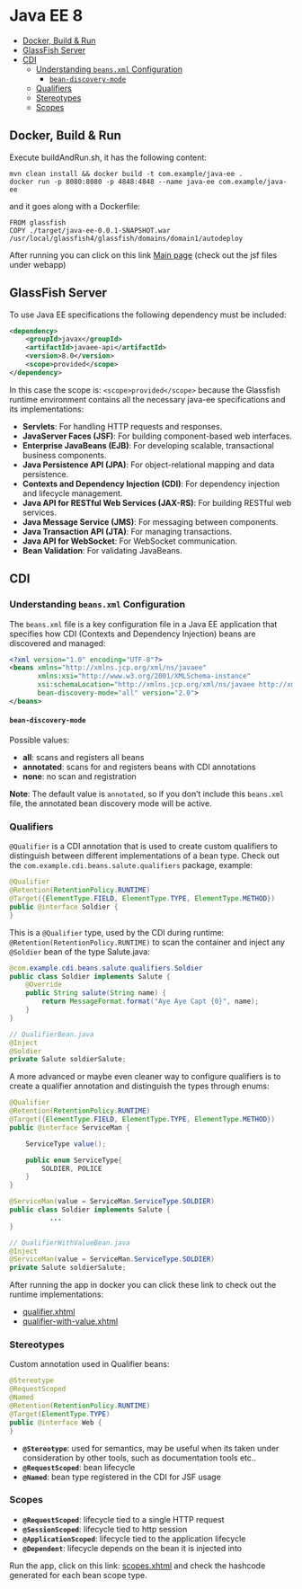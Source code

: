 # Java EE 8

- [Docker, Build & Run](#docker-build--run)
- [GlassFish Server](#glassfish-server)
- [CDI](#cdi)
    - [Understanding `beans.xml` Configuration](#understanding-beansxml-configuration)
        - [`bean-discovery-mode`](#bean-discovery-mode)
    - [Qualifiers](#qualifiers)
    - [Stereotypes](#stereotypes)
    - [Scopes](#scopes)

## Docker, Build & Run

Execute buildAndRun.sh, it has the following content:
```shell
mvn clean install && docker build -t com.example/java-ee .
docker run -p 8080:8080 -p 4848:4848 --name java-ee com.example/java-ee
```
and it goes along with a Dockerfile:
```docker
FROM glassfish
COPY ./target/java-ee-0.0.1-SNAPSHOT.war /usr/local/glassfish4/glassfish/domains/domain1/autodeploy
```

After running you can click on this link [Main page](http://localhost:8080/java-ee-0.0.1-SNAPSHOT/) (check out the jsf files under webapp)

## GlassFish Server

To use Java EE specifications the following dependency must be included:
```xml
<dependency>
    <groupId>javax</groupId>
    <artifactId>javaee-api</artifactId>
    <version>8.0</version>
    <scope>provided</scope>
</dependency>
```
In this case the scope is: `<scope>provided</scope>` because the Glassfish runtime environment contains all the necessary java-ee specifications and its implementations:
- **Servlets**: For handling HTTP requests and responses.
- **JavaServer Faces (JSF)**: For building component-based web interfaces.
- **Enterprise JavaBeans (EJB)**: For developing scalable, transactional business components.
- **Java Persistence API (JPA)**: For object-relational mapping and data persistence.
- **Contexts and Dependency Injection (CDI)**: For dependency injection and lifecycle management.
- **Java API for RESTful Web Services (JAX-RS)**: For building RESTful web services.
- **Java Message Service (JMS)**: For messaging between components.
- **Java Transaction API (JTA)**: For managing transactions.
- **Java API for WebSocket**: For WebSocket communication.
- **Bean Validation**: For validating JavaBeans.

## CDI

### Understanding `beans.xml` Configuration

The `beans.xml` file is a key configuration file in a Java EE application that specifies how CDI (Contexts and Dependency Injection) beans are discovered and managed:

```xml
<?xml version="1.0" encoding="UTF-8"?>
<beans xmlns="http://xmlns.jcp.org/xml/ns/javaee"
       xmlns:xsi="http://www.w3.org/2001/XMLSchema-instance"
       xsi:schemaLocation="http://xmlns.jcp.org/xml/ns/javaee http://xmlns.jcp.org/xml/ns/javaee/beans_2_0.xsd"
       bean-discovery-mode="all" version="2.0">
</beans>
```

#### `bean-discovery-mode`

Possible values:
- **all**: scans and registers all beans
- **annotated**: scans for and registers beans with CDI annotations
- **none**: no scan and registration

**Note**: The default value is `annotated`, so if you don’t include this `beans.xml` file, the annotated bean discovery mode will be active.

### Qualifiers

`@Qualifier` is a CDI annotation that is used to create custom qualifiers to distinguish between different implementations of a bean type.
Check out the `com.example.cdi.beans.salute.qualifiers` package, example:

```java
@Qualifier
@Retention(RetentionPolicy.RUNTIME)
@Target({ElementType.FIELD, ElementType.TYPE, ElementType.METHOD})
public @interface Soldier {
}
```

This is a `@Qualifier` type, used by the CDI during runtime: `@Retention(RetentionPolicy.RUNTIME)`
to scan the container and inject any `@Soldier` bean of the type Salute.java:
```java
@com.example.cdi.beans.salute.qualifiers.Soldier
public class Soldier implements Salute {
    @Override
    public String salute(String name) {
        return MessageFormat.format("Aye Aye Capt {0}", name);
    }
}

// QualifierBean.java
@Inject
@Soldier
private Salute soldierSalute;
```

A more advanced or maybe even cleaner way to configure qualifiers is to create a qualifier annotation and distinguish the types through enums:
```java
@Qualifier
@Retention(RetentionPolicy.RUNTIME)
@Target({ElementType.FIELD, ElementType.TYPE, ElementType.METHOD})
public @interface ServiceMan {

    ServiceType value();

    public enum ServiceType{
        SOLDIER, POLICE
    }
}

@ServiceMan(value = ServiceMan.ServiceType.SOLDIER)
public class Soldier implements Salute {
          ...
}

// QualifierWithValueBean.java
@Inject
@ServiceMan(value = ServiceMan.ServiceType.SOLDIER)
private Salute soldierSalute;
```

After running the app in docker you can click these link to check out the runtime implementations:
- [qualifier.xhtml](http://localhost:8080/java-ee-0.0.1-SNAPSHOT/qualifier.xhtml)
- [qualifier-with-value.xhtml](http://localhost:8080/java-ee-0.0.1-SNAPSHOT/qualifier-with-value.xhtml)
 
### Stereotypes

Custom annotation used in Qualifier beans:
```java
@Stereotype
@RequestScoped
@Named
@Retention(RetentionPolicy.RUNTIME)
@Target(ElementType.TYPE)
public @interface Web {
}
```
- **`@Stereotype`**: used for semantics, may be useful when its taken under consideration by other tools, such as documentation tools etc..
- **`@RequestScoped`**: bean lifecycle
- **`@Named`**: bean type registered in the CDI for JSF usage

### Scopes

- **`@RequestScoped`**: lifecycle tied to a single HTTP request
- **`@SessionScoped`**: lifecycle tied to http session
- **`@ApplicationScoped`**: lifecycle tied to the application lifecycle
- **`@Dependent`**: lifecycle depends on the bean it is injected into

Run the app, click on this link:  [scopes.xhtml](http://localhost:8080/java-ee-0.0.1-SNAPSHOT/scopes.xhtml) and check the hashcode generated for each bean scope type.

